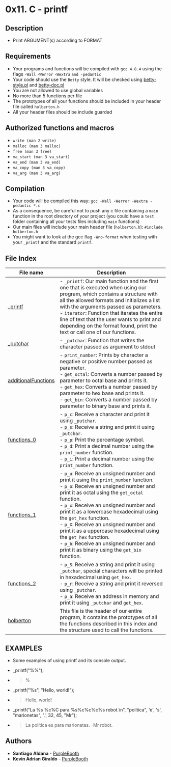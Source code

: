 # 0x11. C - printf

## Description
* Print ARGUMENT(s) according to FORMAT

## Requirements

* Your programs and functions will be compiled with `gcc 4.8.4` using the flags `-Wall`  `-Werror` `-Wextra` `and -pedantic`
* Your code should use the `Betty` style. It will be checked using [betty-style.pl](https://github.com/holbertonschool/Betty/blob/master/betty-style.pl) and  [betty-doc.pl](https://github.com/holbertonschool/Betty/blob/master/betty-doc.pl)
* You are not allowed to use global variables
* No more than 5 functions per file
* The prototypes of all your functions should be included in your header file called `holberton.h`
* All your header files should be include guarded

## Authorized functions and macros

 - `write (man 2 write)`
 - `malloc (man 3 malloc)`
 - `free (man 3 free)`
 - `va_start (man 3 va_start)`
 - `va_end (man 3 va_end)`
 - `va_copy (man 3 va_copy)`
 - `va_arg (man 3 va_arg)`

## Compilation

 - Your code will be compiled this way:
`gcc -Wall -Werror -Wextra -pedantic *.c`
 - As a consequence, be careful not to push any c file containing a `main` function in the root directory of your project (you could have a `test` folder containing all your tests files including `main` functions)
 - Our main files will include your main header file (`holberton.h`): `#include holberton.h`
 - You might want to look at the gcc flag `-Wno-format` when testing with your `_printf` and the standard `printf`.

## File Index
|File name              |Description                         |
|-----------------------|------------------------------------|
|[_printf](https://github.com/Doouh/printf/blob/master/_printf.c)|- `_printf`: Our main function and the first one that is executed when using our program, which contains a structure with all the allowed formats and initializes a list with the arguments passed as parameters.<br>- `iterator`: Function that iterates the entire line of text that the user wants to print and depending on the format found, print the text or call one of our functions.|
|[_putchar](https://github.com/Doouh/printf/blob/master/_putchar.c)|- `_putchar`: Function that writes the character passed as argument to stdout|
|[additionalFunctions](https://github.com/Doouh/printf/blob/master/additionalFunctions.c)|- `print_number`: Prints by character a negative or positive number passed as parameter.<br>- `get_octal`: Converts a number passed by parameter to octal base and prints it.<br>- `get_hex`: Converts a number passed by parameter to hex base and prints it.<br>- `get_bin`: Converts a number passed by parameter to binary base and prints it.|
|[functions_0](https://github.com/Doouh/printf/blob/master/functions_0.c)|- `p_c`: Receive a character and print it using `_putchar`.<br>- `p_s`: Receive a string and print it using `_putchar`.<br>- `p_p`: Print the percentage symbol.<br>- `p_d`: Print a decimal number using the `print_number` function.<br>- `p_i`: Print a decimal number using the `print_number` function.|
|[functions_1](https://github.com/Doouh/printf/blob/master/functions_1.c)|- `p_u`: Receive an unsigned number and print it using the `print_number` function.<br>- `p_o`: Receive an unsigned number and print it as octal using the `get_octal` function.<br>- `p_x`: Receive an unsigned number and print it as a lowercase hexadecimal using the `get_hex` function.<br>- `p_X`: Receive an unsigned number and print it as a uppercase hexadecimal using the `get_hex` function.<br>- `p_b`: Receive an unsigned number and print it as binary using the `get_bin` function.|
|[functions_2](https://github.com/Doouh/printf/blob/master/functions_2.c)|- `p_S`: Receive a string and print it using `_putchar`, special characters will be printed in hexadecimal using `get_hex`.<br>- `p_r`: Receive a string and print it reversed using `_putchar`.<br>- `p_a`: Receive an address in memory and print it using `_putchar` and `get_hex`.|
|[holberton](https://github.com/Doouh/printf/blob/master/holberton.h)|This file is the header of our entire program, it contains the prototypes of all the functions described in this index and the structure used to call the functions.|


## EXAMPLES
* Some examples of using printf and its console output.

 - _printf("%%");
 - > %
 - _printf("%s", "Hello, world!");
 - > Hello, world!
 - _printf("La %s %c%C para %s%c%c%c%s robot.\n", "política", 'e', 's', "marionetas", '.', 32, 45, "Mr");
 - > La política es para marionetas. -Mr robot.

## Authors

* **Santiago Aldana** - [PurpleBooth](https://github.com/paisap)
* **Kevin Adrian Giraldo** - [PurpleBooth](https://github.com/Doouh)

